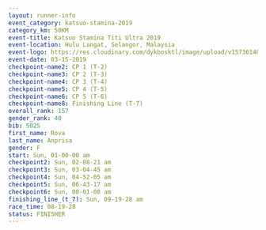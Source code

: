 ```yaml
---
layout: runner-info 
event_category: katsuo-stamina-2019 
category_km: 50KM 
event-title: Katsuo Stamina Titi Ultra 2019 
event-location: Hulu Langat, Selangor, Malaysia 
event-logo: https://res.cloudinary.com/dykbosktl/image/upload/v1573614825/Logo/Logo_p7ft6n.png
event-date: 03-15-2019 
checkpoint-name2: CP 1 (T-2) 
checkpoint-name3: CP 2 (T-3) 
checkpoint-name4: CP 3 (T-4) 
checkpoint-name5: CP 4 (T-5) 
checkpoint-name6: CP 5 (T-6) 
checkpoint-name8: Finishing Line (T-7) 
overall_rank: 157
gender_rank: 40
bib: 5025
first_name: Rova
last_name: Anprisa
gender: F
start: Sun, 01-00-00 am
checkpoint2: Sun, 02-08-21 am
checkpoint3: Sun, 03-04-45 am
checkpoint4: Sun, 04-52-05 am
checkpoint5: Sun, 06-43-17 am
checkpoint6: Sun, 08-01-08 am
finishing_line_(t_7): Sun, 09-19-28 am
race_time: 08-19-28
status: FINISHER
---
```

